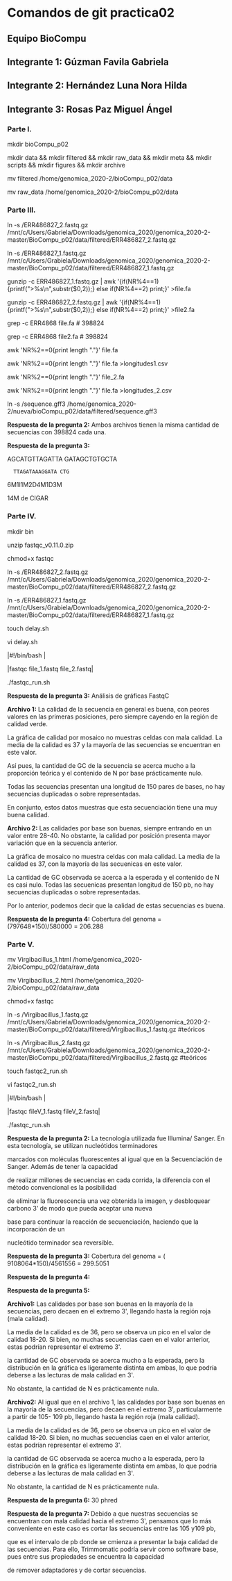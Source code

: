 #  Comandos de git practica02
## Equipo BioCompu
## Integrante 1: Gúzman Favila Gabriela
## Integrante 2: Hernández Luna Nora Hilda
## Integrante 3: Rosas Paz Miguel Ángel 

### Parte I.
mkdir bioCompu_p02

mkdir data && mkdir filtered && mkdir raw_data && mkdir meta && mkdir scripts && mkdir figures && mkdir archive

mv filtered /home/genomica_2020-2/bioCompu_p02/data 

mv raw_data /home/genomica_2020-2/bioCompu_p02/data 

### Parte III. 
ln -s /ERR486827_2.fastq.gz /mnt/c/Users/Gabriela/Downloads/genomica_2020/genomica_2020-2-master/BioCompu_p02/data/filtered/ERR486827_2.fastq.gz 

ln -s /ERR486827_1.fastq.gz /mnt/c/Users/Grabiela/Downloads/genomica_2020/genomica_2020-2-master/BioCompu_p02/data/filtered/ERR486827_1.fastq.gz 

gunzip -c ERR486827_1.fastq.gz | awk '{if(NR%4==1) {printf(">%s\n",substr($0,2));} else if(NR%4==2) print;}' >file.fa  

gunzip -c ERR486827_2.fastq.gz | awk '{if(NR%4==1) {printf(">%s\n",substr($0,2));} else if(NR%4==2) print;}' >file2.fa

grep -c ERR4868 file.fa # 398824

grep -c ERR4868 file2.fa # 398824  

awk 'NR%2==0{print length "."}' file.fa

awk 'NR%2==0{print length "."}' file.fa >longitudes1.csv

awk 'NR%2==0{print length "."}' file_2.fa

awk 'NR%2==0{print length "."}' file.fa >longitudes_2.csv

ln -s /sequence.gff3 /home/genomica_2020-2/nueva/bioCompu_p02/data/filtered/sequence.gff3

**Respuesta de la pregunta 2:** Ambos archivos tienen la misma cantidad de secuencias con 398824 cada una.

**Respuesta de la pregunta 3:** 

AGCATGTTAGATTA  GATAGCTGTGCTA

      TTAGATAAAGGATA CTG

6M1I1M2D4M1D3M

14M de CIGAR

### Parte IV.

mkdir bin

unzip fastqc_v0.11.0.zip

chmod+x fastqc

ln -s /ERR486827_2.fastq.gz /mnt/c/Users/Gabriela/Downloads/genomica_2020/genomica_2020-2-master/BioCompu_p02/data/filtered/ERR486827_2.fastq.gz 

ln -s /ERR486827_1.fastq.gz /mnt/c/Users/Grabiela/Downloads/genomica_2020/genomica_2020-2-master/BioCompu_p02/data/filtered/ERR486827_1.fastq.gz 

touch delay.sh

vi delay.sh  

|#!/bin/bash                     |


|fastqc file_1.fastq file_2.fastq|

./fastqc_run.sh

**Respuesta de la pregunta 3:** Análisis de gráficas FastqC

**Archivo 1:** La calidad de la secuencia en general es buena, con peores valores en las primeras posiciones, pero siempre cayendo en la región de calidad verde. 

La gráfica de calidad por mosaico no muestras celdas con mala calidad. La media de la calidad es 37 y la mayoría de las secuencias se encuentran en este valor.

Así pues, la cantidad de GC de la secuencia se acerca mucho a la proporción teórica y el contenido de N por base prácticamente nulo. 

Todas las secuencias presentan una longitud de 150 pares de bases, no hay secuencias duplicadas o sobre representadas. 

En conjunto, estos datos muestras que esta secuenciación tiene una muy buena calidad. 

**Archivo 2:** Las calidades por base son buenas, siempre entrando en un valor entre 28-40. No obstante, la calidad por posición presenta mayor variación que en la secuencia anterior.

La gráfica de mosaico no muestra celdas con mala calidad. La media de la calidad es 37, con la mayoría de las secuenicas en este valor. 

La cantidad de GC observada se acerca a la esperada y el contenido de N es casi nulo. Todas las secuenicas presentan longitud de 150 pb, no hay secuencias duplicadas o sobre representadas.

Por lo anterior, podemos decir que la calidad de estas secuencias es buena. 

**Respuesta de la pregunta 4:** Cobertura del genoma = (797648*150)/580000 = 206.288

### Parte V.

mv Virgibacillus_1.html /home/genomica_2020-2/bioCompu_p02/data/raw_data

mv Virgibacillus_2.html /home/genomica_2020-2/bioCompu_p02/data/raw_data

chmod+x fastqc

ln -s /Virgibacillus_1.fastq.gz /mnt/c/Users/Gabriela/Downloads/genomica_2020/genomica_2020-2-master/BioCompu_p02/data/filtered/Virgibacillus_1.fastq.gz #teóricos

ln -s /Virgibacillus_2.fastq.gz /mnt/c/Users/Grabiela/Downloads/genomica_2020/genomica_2020-2-master/BioCompu_p02/data/filtered/Virgibacillus_2.fastq.gz #teóricos

touch fastqc2_run.sh

vi fastqc2_run.sh

|#!/bin/bash                     |


|fastqc fileV_1.fastq fileV_2.fastq|

./fastqc_run.sh

**Respuesta de la pregunta 2:** La tecnología utilizada fue Illumina/ Sanger. En esta tecnología, se utilizan nucleótidos terminadores

marcados con moléculas fluorescentes al igual que en la Secuenciación de Sanger. Además de tener la capacidad

de realizar millones de secuencias en cada corrida, la diferencia con el método convencional es la posibilidad 

de eliminar la fluorescencia una vez obtenida la imagen, y desbloquear carbono 3’ de modo que pueda aceptar una nueva

base para continuar la reacción de secuenciación, haciendo que la incorporación de un

nucleótido terminador sea reversible.

**Respuesta de la pregunta 3:** Cobertura del genoma = ( 9108064*150)/4561556 = 299.5051

**Respuesta de la pregunta 4:**

**Respuesta de la pregunta 5:** 

**Archivo1:** Las calidades por base son buenas en la mayoría de la secuencias, pero decaen en el extremo 3', llegando hasta la región roja (mala calidad). 

La media de la calidad es de 36, pero se observa un pico en el valor de calidad 18-20. Si bien, no muchas secuencias caen en el valor anterior, estas podrían representar el extremo 3'.

la cantidad de GC observada se acerca mucho a la esperada, pero la distribución en la gráfica es ligeramente distinta em ambas, lo que podría deberse a las lecturas de mala calidad en 3'. 

No obstante, la cantidad de N es prácticamente nula. 

**Archivo2:** Al igual que en el archivo 1, las calidades por base son buenas en la mayoría de la secuencias, pero decaen en el extremo 3', particularmente a partir de 105- 109 pb, llegando hasta la región roja (mala calidad). 

La media de la calidad es de 36, pero se observa un pico en el valor de calidad 18-20. Si bien, no muchas secuencias caen en el valor anterior, estas podrían representar el extremo 3'.

la cantidad de GC observada se acerca mucho a la esperada, pero la distribución en la gráfica es ligeramente distinta em ambas, lo que podría deberse a las lecturas de mala calidad en 3'. 

No obstante, la cantidad de N es prácticamente nula. 

**Respuesta de la pregunta 6:** 30 phred

**Respuesta de la pregunta 7:** Debido a que nuestras secuencias se encuentran con mala calidad hacia el extremo 3', pensamos que lo más conveniente en este caso es cortar las secuencias entre las 105 y109 pb, 

que es el intervalo de pb donde se cmienza a presentar la baja calidad de las secuencias. Para ello, Trimmomatic podría servir como software base, pues entre sus propiedades se encuentra la capacidad

de remover adaptadores y de cortar secuencias.
